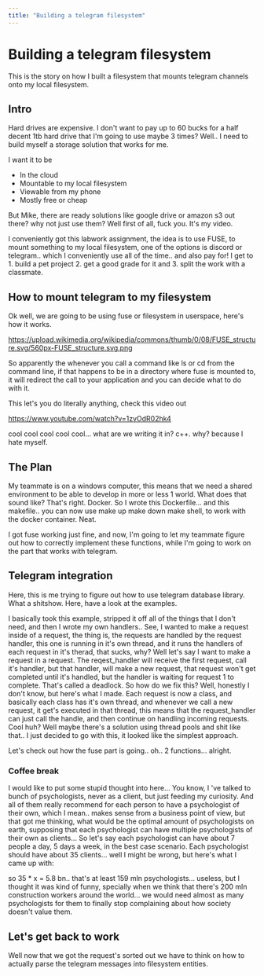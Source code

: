 ```yaml
---
title: "Building a telegram filesystem"
---
```



# Building a telegram filesystem

This is the story on how I built a filesystem that mounts telegram channels onto my local filesystem.

## Intro

Hard drives are expensive. I don't want to pay up to 60 bucks for a half decent 1tb hard drive that I'm going to use maybe 3 times? Well.. I need to build myself a storage solution that works for me.

I want it to be 
- In the cloud
- Mountable to my local filesystem
- Viewable from my phone
- Mostly free or cheap

But Mike, there are ready solutions like google drive or amazon s3 out there? why not just use them? Well first of all, fuck you. It's my video. 

I conveniently got this labwork assignment, the idea is to use FUSE, to mount something to my local filesystem, one of the options is discord or telegram.. which I conveniently use all of the time.. and also pay for! I get to 1. build a pet project 2. get a good grade for it and 3. split the work with a classmate.

## How to mount telegram to my filesystem

Ok well, we are going to be using fuse or filesystem in userspace, here's how it works. 

https://upload.wikimedia.org/wikipedia/commons/thumb/0/08/FUSE_structure.svg/560px-FUSE_structure.svg.png

So apparently the whenever you call a command like ls or cd from the command line, if that happens to be in a directory where fuse is mounted to, it will redirect the call to your application and you can decide what to do with it. 

This let's you do literally anything, check this video out 

https://www.youtube.com/watch?v=1zvOdR02hk4

cool cool cool cool cool... what are we writing it in? c++. why? because I hate myself. 

## The Plan

My teammate is on a windows computer, this means that we need a shared environment to be able to develop in more or less 1 world. What does that sound like? That's right. Docker. So I wrote this Dockerfile... and this makefile.. you can now use make up make down make shell, to work with the docker container. Neat. 

I got fuse working just fine, and now, I'm going to let my teammate figure out how to correctly implement these functions, while I'm going to work on the part that works with telegram.

## Telegram integration

Here, this is me trying to figure out how to use telegram database library. What a shitshow. Here, have a look at the examples. 

I basically took this example, stripped it off all of the things that I don't need, and then I wrote my own handlers.. See, I wanted to make a request inside of a request, the thing is, the requests are handled by the request handler, this one is running in it's own thread, and it runs the handlers of each request in it's therad, that sucks, why? Well let's say I want to make a request in a request. The reqest_handler will receive the first request, call it's handler, but that handler, will make a new request, that request won't get completed until it's handled, but the handler is waiting for request 1 to complete. 
That's called a deadlock. So how do we fix this? Well, honestly I don't know, but here's what I made. Each request is now a class, and basically each class has it's own thread, and whenever we call a new request, it get's executed in that thread, this means that the request_handler can just call the handle, and then continue on handling incoming requests. 
Cool huh? Well maybe there's a solution using thread pools and shit like that.. I just decided to go with this, it looked like the simplest approach. 


Let's check out how the fuse part is going.. oh.. 2 functions... alright. 

### Coffee break
I would like to put some stupid thought into here... You know, I 've talked to bunch of psychologists, never as a client, but just feeding my curiosity. And all of them really recommend for each person to have a psychologist of their own, which I mean.. makes sense from a business point of view, but that got me thinking, what would be the optimal amount of psychologists on earth, supposing that each psychologist can have multiple psychologists of their own as clients... So let's say each psychologist can have about 7 people a day, 5 days a week, in the best case scenario. Each psychologist should have about 35 clients... well I might be wrong, but here's what I came up with:

so 35 * x = 5.8 bn.. that's at least 159 mln psychologists... useless, but I thought it was kind of funny, specially when we think that there's 200 mln construction workers around the world... we would need almost as many psychologists for them to finally stop complaining about how society doesn't value them.  

## Let's get back to work

Well now that we got the request's sorted out we have to think on how to actually parse the telegram messages into filesystem entities. 

